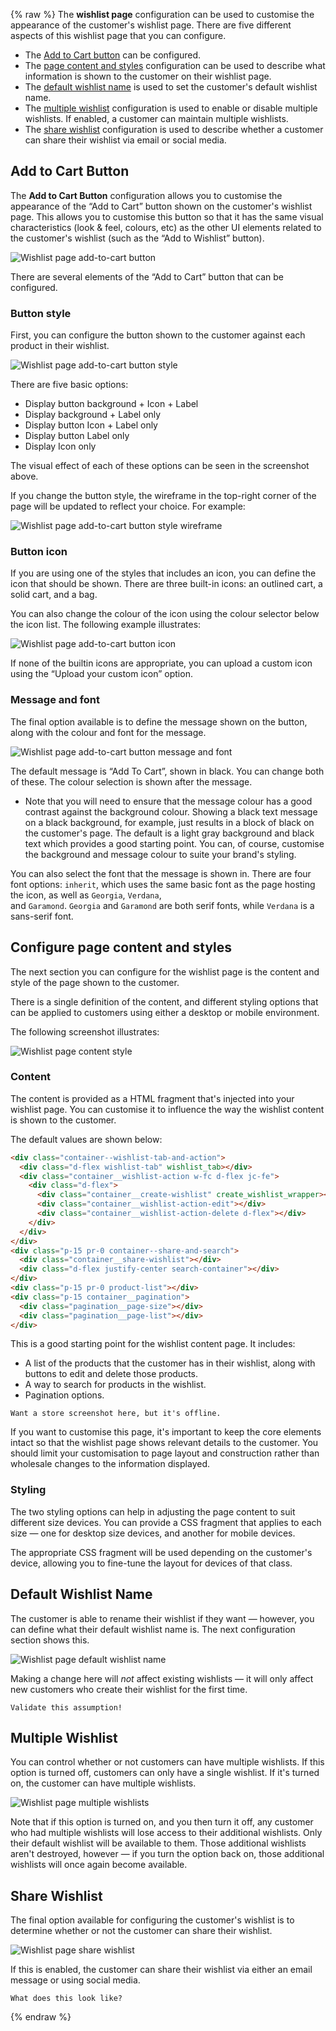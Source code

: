 {% raw %} 
The **wishlist page** configuration can be used to customise the appearance of the customer's wishlist page. There are five different aspects of this wishlist page that you can configure.

- The [Add to Cart button](#add-to-cart-button) can be configured.
- The [page content and styles](#configure-page-content-and-styles) configuration can be used to describe what information is shown to the customer on their wishlist page.
- The [default wishlist name](#default-wishlist-name) is used to set the customer's default wishlist name.
- The [multiple wishlist](#multiple-wishlist) configuration is used to enable or disable multiple wishlists. If enabled, a customer can maintain multiple wishlists.
- The [share wishlist](#share-wishlist) configuration is used to describe whether a customer can share their wishlist via email or social media.

## Add to Cart Button

The **Add to Cart Button** configuration allows you to customise the appearance of the “Add to Cart” button shown on the customer's wishlist page. This allows you to customise this button so that it has the same visual characteristics (look & feel, colours, etc) as the other UI elements related to the customer's wishlist (such as the “Add to Wishlist” button).

![Wishlist page add-to-cart button](assets/wishlist-page-add-to-cart-button.png)

There are several elements of the “Add to Cart” button that can be configured.

### Button style

First, you can configure the button shown to the customer against each product in their wishlist.

![Wishlist page add-to-cart button style](assets/wishlist-page-add-to-cart-button-style.png)

There are five basic options:

- Display button background + Icon + Label
- Display background + Label only
- Display button Icon + Label only
- Display button Label only
- Display Icon only

The visual effect of each of these options can be seen in the screenshot above.

If you change the button style, the wireframe in the top-right corner of the page will be updated to reflect your choice. For example:

![Wishlist page add-to-cart button style wireframe](assets/wishlist-page-add-to-cart-button-style-wireframe.png)

### Button icon

If you are using one of the styles that includes an icon, you can define the icon that should be shown. There are three built-in icons: an outlined cart, a solid cart, and a bag.

You can also change the colour of the icon using the colour selector below the icon list. The following example illustrates:

![Wishlist page add-to-cart button icon](assets/wishlist-page-add-to-cart-button-icon.png)

If none of the builtin icons are appropriate, you can upload a custom icon using the “Upload your custom icon” option.

### Message and font

The final option available is to define the message shown on the button, along with the colour and font for the message.

![Wishlist page add-to-cart button message and font](assets/wishlist-page-add-to-cart-button-message-and-font.png)

The default message is “Add To Cart”, shown in black. You can change both of these. The colour selection is shown after the message.

- Note that you will need to ensure that the message colour has a good contrast against the background colour. Showing a black text message on a black background, for example, just results in a block of black on the customer's page. The default is a light gray background and black text which provides a good starting point. You can, of course, customise the background and message colour to suite your brand's styling.

You can also select the font that the message is shown in. There are four font options: `inherit`, which uses the same basic font as the page hosting the icon, as well as `Georgia`, `Verdana`, and `Garamond`. `Georgia` and `Garamond` are both serif fonts, while `Verdana` is a sans-serif font.

## Configure page content and styles

The next section you can configure for the wishlist page is the content and style of the page shown to the customer.

There is a single definition of the content, and different styling options that can be applied to customers using either a desktop or mobile environment.

The following screenshot illustrates:

![Wishlist page content style](assets/wishlist-page-content-style.png)

### Content

The content is provided as a HTML fragment that's injected into your wishlist page. You can customise it to influence the way the wishlist content is shown to the customer.

The default values are shown below:

```html
<div class="container--wishlist-tab-and-action">
  <div class="d-flex wishlist-tab" wishlist_tab></div>
  <div class="container__wishlist-action w-fc d-flex jc-fe">
    <div class="d-flex">
      <div class="container__create-wishlist" create_wishlist_wrapper></div>
      <div class="container__wishlist-action-edit"></div>
      <div class="container__wishlist-action-delete d-flex"></div>
    </div>
  </div>
</div>
<div class="p-15 pr-0 container--share-and-search">
  <div class="container__share-wishlist"></div>
  <div class="d-flex justify-center search-container"></div>
</div>
<div class="p-15 pr-0 product-list"></div>
<div class="p-15 container__pagination">
  <div class="pagination__page-size"></div>
  <div class="pagination__page-list"></div>
</div>
```

This is a good starting point for the wishlist content page. It includes:
- A list of the products that the customer has in their wishlist, along with buttons to edit and delete those products.
- A way to search for products in the wishlist.
- Pagination options.

```ad-warning
Want a store screenshot here, but it's offline.
```

If you want to customise this page, it's important to keep the core elements intact so that the wishlist page shows relevant details to the customer. You should limit your customisation to page layout and construction rather than wholesale changes to the information displayed.

### Styling

The two styling options can help in adjusting the page content to suit different size devices. You can provide a CSS fragment that applies to each size — one for desktop size devices, and another for mobile devices.

The appropriate CSS fragment will be used depending on the customer's device, allowing you to fine-tune the layout for devices of that class.

## Default Wishlist Name

The customer is able to rename their wishlist if they want — however, you can define what their default wishlist name is. The next configuration section shows this.

![Wishlist page default wishlist name](assets/wishlist-page-default-wishlist-name.png)

Making a change here will _not_ affect existing wishlists — it will only affect new customers who create their wishlist for the first time.

```ad-info
Validate this assumption!
```

## Multiple Wishlist

You can control whether or not customers can have multiple wishlists. If this option is turned off, customers can only have a single wishlist. If it's turned on, the customer can have multiple wishlists.

![Wishlist page multiple wishlists](assets/wishlist-page-multiple-wishlists.png)

Note that if this option is turned on, and you then turn it off, any customer who had multiple wishlists will lose access to their additional wishlists. Only their default wishlist will be available to them. Those additional wishlists aren't destroyed, however — if you turn the option back on, those additional wishlists will once again become available.

## Share Wishlist

The final option available for configuring the customer's wishlist is to determine whether or not the customer can share their wishlist.

![Wishlist page share wishlist](assets/wishlist-page-share-wishlist.png)

If this is enabled, the customer can share their wishlist via either an email message or using social media.

```ad-warning
What does this look like?
```
{% endraw %}
